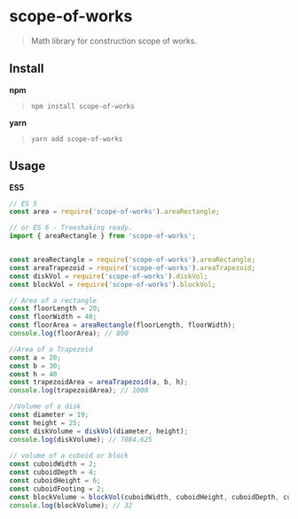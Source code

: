 # scope-of-works

> Math library for construction scope of works.

## Install

**npm**
> `npm install scope-of-works`

**yarn**
> `yarn add scope-of-works`

## Usage

**ES5**

```javascript
// ES 5
const area = require('scope-of-works').areaRectangle;

// or ES 6 - Treeshaking ready.
import { areaRectangle } from 'scope-of-works';


const areaRectangle = require('scope-of-works').areaRectangle;
const areaTrapezoid = require('scope-of-works').areaTrapezoid;
const diskVol = require('scope-of-works').diskVol;
const blockVol = require('scope-of-works').blockVol;

// Area of a rectangle
const floorLength = 20;
const floorWidth = 40;
const floorArea = areaRectangle(floorLength, floorWidth);
console.log(floorArea); // 800

//Area of a Trapezoid
const a = 20;
const b = 30;
const h = 40
const trapezoidArea = areaTrapezoid(a, b, h);
console.log(trapezoidArea); // 1000

//Volume of a disk 
const diameter = 19;
const height = 25;
const diskVolume = diskVol(diameter, height);
console.log(diskVolume); // 7084.625
 
// volume of a cuboid or block
const cuboidWidth = 2;
const cuboidDepth = 4;
const cuboidHeight = 6;
const cuboidFooting = 2;
const blockVolume = blockVol(cuboidWidth, cuboidHeight, cuboidDepth, cuboidFooting)
console.log(blockVolume); // 32

```
